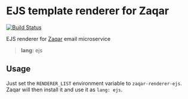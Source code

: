 # EJS template renderer for Zaqar

[![Build Status](https://travis-ci.org/khaosdoctor/zaqar-renderer-ejs.svg?branch=master)](https://travis-ci.org/khaosdoctor/zaqar-renderer-ejs)

EJS renderer for [Zaqar](https://github.com/khaosdoctor/zaqar) email microservice

> **lang:** ejs

## Usage

Just set the `RENDERER_LIST` environment variable to `zaqar-renderer-ejs`. Zaqar will then install it and use it as `lang: ejs`.
